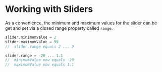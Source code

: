Working with Sliders
====================

As a convenience, the minimum and maximum values for the slider can be get and set via a closed range property called `range`.

```swift
slider.minimumValue = 2
slider.maximumValue = 99
//  slider.range equals 2 ... 9

slider.range = -20 ... 1.1
//  minimumValue now equals -20
//  maximumValue now equals 1.1
```
